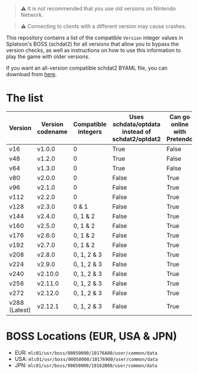 > ⚠️ It is not recommended that you use old versions on Nintendo Network.

> ⚠️ Connecting to clients with a different version may cause crashes.

This repository contains a list of the compatible `Version` integer values in Splatoon's BOSS (schdat2) for all versions that allow you to bypass the version checks, as well as instructions on how to use this information to play the game with older versions.

If you want an all-version compatible schdat2 BYAML file, you can download from [here](https://github.com/Splatoon-1-Database/version-compatibility-list/blob/main/000005f7).

# The list

| Version | Version codename | Compatible integers | Uses schdata/optdata instead of schdat2/optdat2 | Can go online with Pretendo |
| - | - | - | - | - |
| v16 | v1.0.0 | 0 | True | False |
| v48 | v1.2.0 | 0 | True | False |
| v64 | v1.3.0 | 0 | True | False |
| v80 | v2.0.0 | 0 | False | True |
| v96 | v2.1.0 | 0 | False | True |
| v112 | v2.2.0 | 0 | False | True |
| v128 | v2.3.0 | 0 & 1 | False | True |
| v144 | v2.4.0 | 0, 1 & 2 | False | True |
| v160 | v2.5.0 | 0, 1 & 2 | False | True |
| v176 | v2.6.0 | 0, 1 & 2 | False | True |
| v192 | v2.7.0 | 0, 1 & 2 | False | True |
| v208 | v2.8.0 | 0, 1, 2 & 3 | False | True |
| v224 | v2.9.0 | 0, 1, 2 & 3 | False | True |
| v240 | v2.10.0 | 0, 1, 2 & 3 | False | True |
| v256 | v2.11.0 | 0, 1, 2 & 3 | False | True |
| v272 | v2.12.0 | 0, 1, 2 & 3 | False | True |
| v288 (Latest) | v2.12.1 | 0, 1, 2 & 3 | False | True |
# BOSS Locations (EUR, USA & JPN)

- EUR: `mlc01/usr/boss/00050000/10176A00/user/common/data`
- USA: `mlc01/usr/boss/00050000/10176900/user/common/data`
- JPN: `mlc01/usr/boss/00050000/10162B00/user/common/data`
